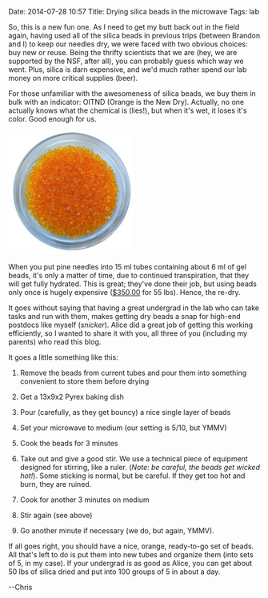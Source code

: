 Date: 2014-07-28 10:57
Title: Drying silica beads in the microwave
Tags: lab

So, this is a new fun one. As I need to get my butt back out in the
field again, having used all of the silica beads in previous trips
(between Brandon and I) to keep our needles dry, we were faced with
two obvious choices: buy new or reuse. Being the thrifty scientists
that we are (hey, we are supported by the NSF, after all), you can
probably guess which way we went. Plus, silica is darn expensive, and
we'd much rather spend our lab money on more critical supplies (beer).

For those unfamiliar with the awesomeness of silica beads, we buy them
in bulk with an indicator: OITND (Orange is the New Dry). Actually, no
one actually knows what the chemical is (lies!), but when it's wet, it
loses it's color. Good enough for us.

<img src="/images/silica_bulk.jpg">

When you put pine needles into 15 ml tubes containing about 6 ml of
gel beads, it's only a matter of time, due to continued transpiration,
that they will get fully hydrated. This is great; they've done their
job, but using beads only once is hugely expensive
([$350.00](http://www.amazon.com/55LBS-Orange-Moisture-Indicating-Silica/dp/B00656VZO8)
for 55 lbs). Hence, the re-dry.

It goes without saying that having a great undergrad in the lab who
can take tasks and run with them, makes getting dry beads a snap for
high-end postdocs like myself (*snicker*). Alice did a great job of
getting this working efficiently, so I wanted to share it with you,
all three of you (including my parents) who read this blog.

It goes a little something like this:

1. Remove the beads from current tubes and pour them into something
convenient to store them before drying

1. Get a 13x9x2 Pyrex baking
dish

1. Pour (carefully, as they get bouncy) a nice single layer of
beads

1. Set your microwave to medium (our setting is 5/10, but YMMV)

1. Cook the beads for 3 minutes

1. Take out and give a good stir.  We
use a technical piece of equipment designed for stirring, like a
ruler. (*Note: be careful, the beads get wicked hot!*). Some sticking
is normal, but be careful. If they get too hot and burn, they are
ruined.

1. Cook for another 3 minutes on medium

1. Stir again (see
above)

1. Go another minute if necessary (we do, but again, YMMV).

If all goes right, you should have a nice, orange, ready-to-go set of
beads.  All that's left to do is put them into new tubes and organize
them (into sets of 5, in my case). If your undergrad is as good as
Alice, you can get about 50 lbs of silica dried and put into 100
groups of 5 in about a day.

--Chris
